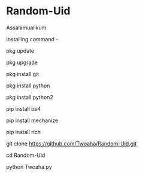 # Random-Uid

Assalamualikum. 

Installing command -

pkg update 

pkg upgrade 

pkg install git

pkg install python

pkg install python2

pip install bs4

pip install mechanize 

pip install rich

git clone https://github.com/Twoaha/Random-Uid.git

cd Random-Uid

python Twoaha.py
